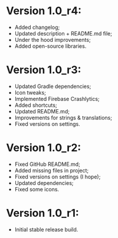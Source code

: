 # Version 1.0_r4:
- Added changelog;
- Updated description + README.md file;
- Under the hood improvements;
- Added open-source libraries.

# Version 1.0_r3:
- Updated Gradle dependencies;
- Icon tweaks;
- Implemented Firebase Crashlytics;
- Added shortcuts;
- Updated README.md;
- Improvements for strings & translations;
- Fixed versions on settings.

# Version 1.0_r2:
- Fixed GitHub README.md;
- Added missing files in project;
- Fixed versions on settings (I hope);
- Updated dependencies;
- Fixed some icons.

# Version 1.0_r1:
- Initial stable release build.